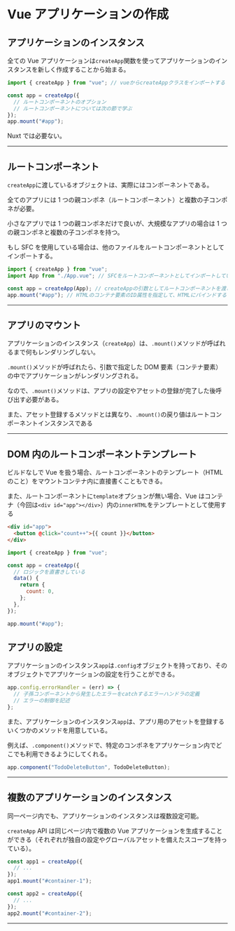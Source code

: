 # Vue アプリケーションの作成

## アプリケーションのインスタンス

全ての Vue アプリケーションは`createApp`関数を使ってアプリケーションのインスタンスを新しく作成することから始まる。

```js
import { createApp } from "vue"; // vueからcreateAppクラスをインポートする

const app = createApp({
  // ルートコンポーネントのオプション
  // ルートコンポーネントについては次の節で学ぶ
});
app.mount("#app");
```

Nuxt では必要ない。

---

## ルートコンポーネント

`createApp`に渡しているオブジェクトは、実際にはコンポーネントである。

全てのアプリには 1 つの親コンポネ（ルートコンポーネント）と複数の子コンポネが必要。

小さなアプリでは 1 つの親コンポネだけで良いが、大規模なアプリの場合は 1 つの親コンポネと複数の子コンポネを持つ。

もし SFC を使用している場合は、他のファイルをルートコンポーネントとしてインポートする。

```js
import { createApp } from "vue";
import App from "./App.vue"; // SFCをルートコンポーネントとしてインポートしている

const app = createApp(App); // createAppの引数としてルートコンポーネントを渡している
app.mount("#app"); // HTMLのコンテナ要素のID属性を指定して、HTMLにバインドする
```

---

## アプリのマウント

アプリケーションのインスタンス（`createApp`）は、`.mount()`メソッドが呼ばれるまで何もレンダリングしない。

`.mount()`メソッドが呼ばれたら、引数で指定した DOM 要素（コンテナ要素）の中でアプリケーションがレンダリングされる。

なので、`.mount()`メソッドは、アプリの設定やアセットの登録が完了した後呼び出す必要がある。

また、アセット登録するメソッドとは異なり、`.mount()`の戻り値はルートコンポーネントインスタンスである

---

## DOM 内のルートコンポーネントテンプレート

ビルドなしで Vue を扱う場合、ルートコンポーネントのテンプレート（HTML のこと）をマウントコンテナ内に直接書くこともできる。

また、ルートコンポーネントに`template`オプションが無い場合、Vue はコンテナ（今回は`<div id="app"></div>`）内の`innerHTML`をテンプレートとして使用する

```html
<div id="app">
  <button @click="count++">{{ count }}</button>
</div>
```

```js
import { createApp } from "vue";

const app = createApp({
  // ロジックを直書きしている
  data() {
    return {
      count: 0,
    };
  },
});

app.mount("#app");
```

## アプリの設定

アプリケーションのインスタンス`app`は`.config`オブジェクトを持っており、そのオブジェクトでアプリケーションの設定を行うことができる。

```js
app.config.errorHandler = (err) => {
  // 子孫コンポーネントから発生したエラーをcatchするエラーハンドラの定義
  // エラーの制御を記述
};
```

また、アプリケーションのインスタンス`app`は、アプリ用のアセットを登録するいくつかのメソッドを用意している。

例えば、`.component()`メソッドで、特定のコンポネをアプリケーション内でどこでも利用できるようにしてくれる。

```js
app.component("TodoDeleteButton", TodoDeleteButton);
```

---

## 複数のアプリケーションのインスタンス

同一ページ内でも、アプリケーションのインスタンスは複数設定可能。

`createApp` API は同じページ内で複数の Vue アプリケーションを生成することができる（それぞれが独自の設定やグローバルアセットを備えたスコープを持っている）。

```js
const app1 = createApp({
  // ...
});
app1.mount("#container-1");

const app2 = createApp({
  // ...
});
app2.mount("#container-2");
```

---
